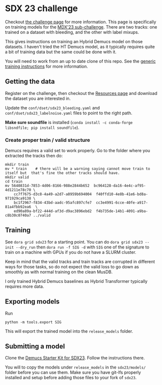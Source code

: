 # SDX 23 challenge

Checkout [the challenge page](https://www.aicrowd.com/challenges/sound-demixing-challenge-2023)
for more information. This page is specifically on training models for the [MDX'23 sub-challenge](https://www.aicrowd.com/challenges/sound-demixing-challenge-2023/problems/music-demixing-track-mdx-23).
There are two tracks: one trained on a dataset with bleeding, and the other with label mixups.

This gives instructions on training an Hybrid Demucs model on those datasets.
I haven't tried the HT Demucs model, as it typically requires quite a bit of training data but the same could be done with it.

You will need to work from an up to date clone of this repo. See the [generic training instructions](./training.md) for more information.

## Getting the data

Register on the challenge, then checkout the [Resources page](https://www.aicrowd.com/challenges/sound-demixing-challenge-2023/problems/music-demixing-track-mdx-23/dataset_files) and download the dataset you are
interested in.

Update the `conf/dset/sdx23_bleeding.yaml` and `conf/dset/sdx23_labelnoise.yaml` files to point to the right path.

**Make sure soundfile** is installed (`conda install -c conda-forge libsndfile; pip install soundfile`).

### Create proper train / valid structure

Demucs requires a valid set to work properly. Go to the folder where you extracted the tracks then do:

```shell
mkdir train
mv * train    # there will be a warning saying cannot move train to itself but  that's fine the other tracks should have.
mkdir valid
cd train
mv 5640831d-7853-4d06-8166-988e2844b652  bc964128-da16-4e4c-af95-4d1211e78c70 \
	cc7f7675-d3c8-4a49-a2d7-a8959b694004  f40ffd10-4e8b-41e6-bd8a-971929ca9138 \
	bc1f2967-f834-43bd-aadc-95afc897cfe7  cc3e4991-6cce-40fe-a917-81a4fbb92ea6  \
	ed90a89a-bf22-444d-af3d-d9ac3896ebd2  f4b735de-14b1-4091-a9ba-c8b30c0740a7 ../valid
```

## Training

See `dora grid sdx23` for a starting point. You can do `dora grid sdx23 --init --dry_run` then `dora run -f SIG -d` with `SIG` one of the signature
to train on a machine with GPUs if you do not have a SLURM cluster.

Keep in mind that the valid tracks and train tracks are corrupted in different ways for those tasks, so do not expect
the valid loss to go down as smoothly as with normal training on the clean MusDB.

I only trained Hybrid Demucs baselines as Hybrid Transformer typically requires more data.


## Exporting models

Run
```
python -m tools.export SIG
```

This will export the trained model into the `release_models` folder.

## Submitting a model

Clone the [Demucs Starter Kit for SDX23](https://github.com/ama-prof-divi/sdx23). Follow the instructions there.

You will to copy the models under `release_models` in the `sdx23/models/` folder before you can use them.
Make sure you have git-lfs properly installed and setup before adding those files to your fork of `sdx23`.

